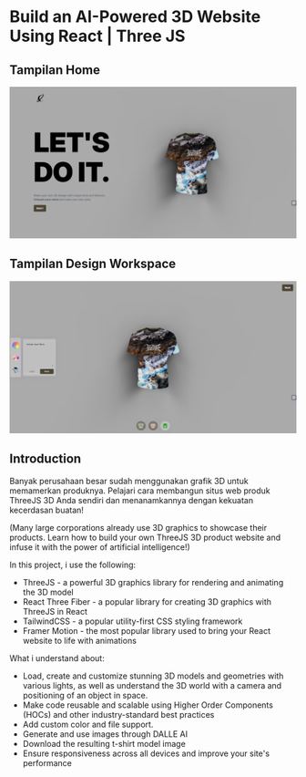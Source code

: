# Build an AI-Powered 3D Website Using React | Three JS

## Tampilan Home
![3D Website](https://github.com/GTmhyu/Foto/blob/main/Screenshot%20(125).png)

## Tampilan Design Workspace
![3D Website](https://github.com/GTmhyu/Foto/blob/main/Screenshot%20(124).png)


## Introduction
Banyak perusahaan besar sudah menggunakan grafik 3D untuk memamerkan produknya. Pelajari cara membangun situs web produk ThreeJS 3D Anda sendiri dan menanamkannya dengan kekuatan kecerdasan buatan!

(Many large corporations already use 3D graphics to showcase their products. Learn how to build your own ThreeJS 3D product website and infuse it with the power of artificial intelligence!)
 
In this project, i use the following:
- ThreeJS - a powerful 3D graphics library for rendering and animating the 3D model
- React Three Fiber - a popular library for creating 3D graphics with ThreeJS in React
- TailwindCSS - a popular utility-first CSS styling framework
- Framer Motion - the most popular library used to bring your React website to life with animations

What i understand about:
- Load, create and customize stunning 3D models and geometries with various lights, as well as understand the 3D world with a camera and positioning of an object in space.
- Make code reusable and scalable using Higher Order Components (HOCs) and other industry-standard best practices
- Add custom color and file support.
- Generate and use images through DALLE AI
- Download the resulting t-shirt model image
- Ensure responsiveness across all devices and improve your site's performance
